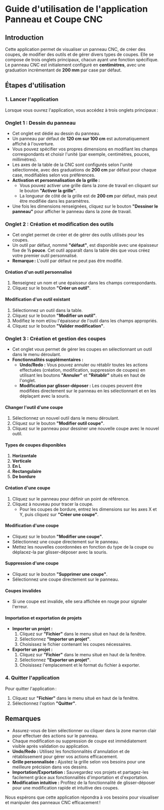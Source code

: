 # Guide d'utilisation de l'application Panneau et Coupe CNC

## Introduction
Cette application permet de visualiser un panneau CNC, de créer des coupes, de modifier des outils et de gérer divers types de coupes. Elle se compose de trois onglets principaux, chacun ayant une fonction spécifique. Le panneau CNC est initialement configuré en **centimètres**, avec une graduation incrémentant de **200 mm** par case par défaut.

## Étapes d'utilisation

### 1. **Lancer l'application**
Lorsque vous ouvrez l'application, vous accédez à trois onglets principaux :

### Onglet 1 : **Dessin du panneau**
- Cet onglet est dédié au dessin du panneau.
- Un panneau par défaut de **120 cm sur 100 cm** est automatiquement affiché à l'ouverture.
- Vous pouvez spécifier vos propres dimensions en modifiant les champs correspondants et choisir l'unité (par exemple, centimètres, pouces, millimètres).
- Les axes de la table de la CNC sont configurés selon l'unité sélectionnée, avec des graduations de **200 cm** par défaut pour chaque case, modifiables selon vos préférences.
- **Activation et personnalisation de la grille :**
  - Vous pouvez activer une grille dans la zone de travail en cliquant sur le bouton **"Activer la grille"**.
  - La longueur de côté de la grille est de **200 cm** par défaut, mais peut être modifiée dans les paramètres.
- Une fois les dimensions renseignées, cliquez sur le bouton **"Dessiner le panneau"** pour afficher le panneau dans la zone de travail.

### Onglet 2 : **Création et modification des outils**
- Cet onglet permet de créer et de gérer des outils utilisés pour les coupes. 
- Un outil par défaut, nommé **"défaut"**, est disponible avec une épaisseur fixe de **½ pouce**. Cet outil apparaît dans la table dès que vous créez votre premier outil personnalisé.
- **Remarque :** L'outil par défaut ne peut pas être modifié.

#### Création d'un outil personnalisé
1. Renseignez un nom et une épaisseur dans les champs correspondants.
2. Cliquez sur le bouton **"Créer un outil"**.

#### Modification d'un outil existant
1. Sélectionnez un outil dans la table.
2. Cliquez sur le bouton **"Modifier un outil"**.
3. Modifiez le nom et/ou l'épaisseur de l'outil dans les champs appropriés.
4. Cliquez sur le bouton **"Valider modification"**.

### Onglet 3 : **Création et gestion des coupes**
- Cet onglet vous permet de gérer les coupes en sélectionnant un outil dans le menu déroulant.
- **Fonctionnalités supplémentaires :**
  - **Undo/Redo :** Vous pouvez annuler ou rétablir toutes les actions effectuées (création, modification, suppression de coupes) en utilisant les boutons **"Annuler"** et **"Rétablir"** situés en haut de l'onglet.
  - **Modification par glisser-déposer :** Les coupes peuvent être modifiées directement sur le panneau en les sélectionnant et en les déplaçant avec la souris.

#### Changer l'outil d'une coupe
1. Sélectionnez un nouvel outil dans le menu déroulant.
2. Cliquez sur le bouton **"Modifier outil coupe"**.
3. Cliquez sur le panneau pour dessiner une nouvelle coupe avec le nouvel outil.

#### Types de coupes disponibles
1. **Horizontale**
2. **Verticale**
3. **En L**
4. **Rectangulaire**
5. **De bordure**

#### Création d'une coupe
1. Cliquez sur le panneau pour définir un point de référence.
2. Cliquez à nouveau pour tracer la coupe.
   - Pour les coupes de bordure, entrez les dimensions sur les axes X et Y, puis cliquez sur **"Créer une coupe"**.

#### Modification d'une coupe
- Cliquez sur le bouton **"Modifier une coupe"**.
- Sélectionnez une coupe directement sur le panneau.
- Mettez les nouvelles coordonnées en fonction du type de la coupe ou déplacez-la par glisser-déposer avec la souris.

#### Suppression d'une coupe
- Cliquez sur le bouton **"Supprimer une coupe"**.
- Sélectionnez une coupe directement sur le panneau.

#### Coupes invalides
- Si une coupe est invalide, elle sera affichée en rouge pour signaler l'erreur.

#### Importation et exportation de projets
- **Importer un projet :**
  1. Cliquez sur **"Fichier"** dans le menu situé en haut de la fenêtre.
  2. Sélectionnez **"Importer un projet"**.
  3. Choisissez le fichier contenant les coupes nécessaires.
- **Exporter un projet :**
  1. Cliquez sur **"Fichier"** dans le menu situé en haut de la fenêtre.
  2. Sélectionnez **"Exporter un projet"**.
  3. Choisissez l'emplacement et le format du fichier à exporter.

### 4. **Quitter l'application**
Pour quitter l'application :
1. Cliquez sur **"Fichier"** dans le menu situé en haut de la fenêtre.
2. Sélectionnez l'option **"Quitter"**.

## Remarques
- Assurez-vous de bien sélectionner ou cliquer dans la zone marron clair pour effectuer des actions sur le panneau.
- Chaque modification ou suppression de coupe est immédiatement visible après validation ou application.
- **Undo/Redo :** Utilisez les fonctionnalités d'annulation et de rétablissement pour gérer vos actions efficacement.
- **Grille personnalisée :** Ajustez la grille selon vos besoins pour une meilleure précision dans vos dessins.
- **Importation/Exportation :** Sauvegardez vos projets et partagez-les facilement grâce aux fonctionnalités d'importation et d'exportation.
- **Modification intuitive :** Profitez de la fonctionnalité de glisser-déposer pour une modification rapide et intuitive des coupes.

Nous espérons que cette application répondra à vos besoins pour visualiser et manipuler des panneaux CNC efficacement !
